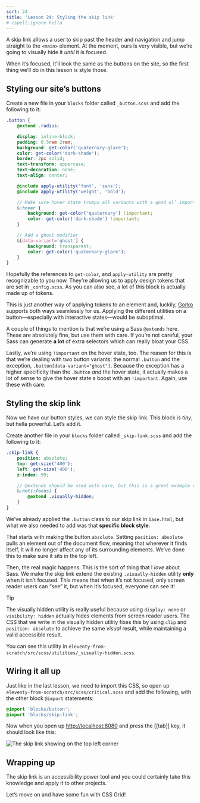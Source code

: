 ```yaml
---
sort: 24
title: 'Lesson 24: Styling the skip link'
# cspell:ignore hella
---
```


A skip link allows a user to skip past the header and navigation and jump straight to the `<main>` element. At the moment, ours is very visible, but we’re going to visually hide it _until_ it is focused.

When it’s focused, it’ll look the same as the buttons on the site, so the first thing we’ll do in this lesson is style those.

## Styling our site’s buttons

Create a new file in your `blocks` folder called `_button.scss` and add the following to it:

```scss
.button {
	@extend .radius;

	display: inline-block;
	padding: 0.5rem 2rem;
	background: get-color('quaternary-glare');
	color: get-color('dark-shade');
	border: 2px solid;
	text-transform: uppercase;
	text-decoration: none;
	text-align: center;

	@include apply-utility('font', 'sans');
	@include apply-utility('weight', 'bold');

	// Make sure hover state trumps all variants with a good ol’ important
	&:hover {
		background: get-color('quaternary') !important;
		color: get-color('dark-shade') !important;
	}

	// Add a ghost modifier
	&[data-variant='ghost'] {
		background: transparent;
		color: get-color('quaternary-glare');
	}
}
```

Hopefully the references to `get-color`, and `apply-utility` are pretty recognizable to you now. They’re allowing us to apply design tokens that are set in `_config.scss`. As you can also see, a lot of this block is actually made up of tokens.

This is just another way of applying tokens to an element and, luckily, [Gorko](https://github.com/hankchizljaw/gorko) supports both ways seamlessly for us. Applying the different utilities on a button—especially with interactive states—would be suboptimal.

A couple of things to mention is that we’re using a Sass `@extends` here. These are absolutely fine, but use them with care. If you’re not careful, your Sass can generate **a lot** of extra selectors which can really bloat your CSS.

Lastly, we’re using `!important` on the hover state, too. The reason for this is that we’re dealing with two button variants: the normal `.button` and the exception, `.button[data-variant="ghost"]`. Because the exception has a higher specificity than the `.button` _and_ the hover state, it actually makes a lot of sense to give the hover state a boost with an `!important`. Again, use these with care.

## Styling the skip link

Now we have our button styles, we can style the skip link. This block is _tiny_, but hella powerful. Let’s add it.

Create another file in your `blocks` folder called `_skip-link.scss` and add the following to it:

```scss
.skip-link {
	position: absolute;
	top: get-size('400');
	left: get-size('400');
	z-index: 99;

	// @extends should be used with care, but this is a great example of them being hella useful
	&:not(:focus) {
		@extend .visually-hidden;
	}
}
```

We’ve already applied the `.button` class to our skip link in `base.html`, but what we also needed to add was that **specific block style**.

That starts with making the button `absolute`. Setting `position: absolute` pulls an element out of the document flow, meaning that wherever it finds itself, it will no longer affect any of its surrounding elements. We’ve done this to make sure it sits in the top left.

Then, the real magic happens. This is the sort of thing that I _love_ about Sass. We make the skip link extend the existing `.visually-hidden` utility **only** when it isn’t focused. This means that when it’s not focused, only screen reader users can “see” it, but when it’s focused, everyone can see it!

> [!TIP]
> The visually hidden utility is really useful because using `display: none` or `visibility: hidden` actually hides elements from screen reader users. The CSS that we write in the visually hidden utility fixes this by using `clip` and `position: absolute` to achieve the same _visual_ result, while maintaining a valid accessible result.
>
> You can see this utility in `eleventy-from-scratch/src/scss/utilities/_visually-hidden.scss`.

## Wiring it all up

Just like in the last lesson, we need to import this CSS, so open up `eleventy-from-scratch/src/scss/critical.scss` and add the following, with the other block `@import` statements:

```scss
@import 'blocks/button';
@import 'blocks/skip-link';
```

Now when you open up <http://localhost:8080> and press the [[tab]] key, it should look like this:

![The skip link showing on the top left corner](/images/ss-skip-link.jpg)

## Wrapping up

The skip link is an accessibility power tool and you could certainly take this knowledge and apply it to other projects.

Let’s move on and have some fun with CSS Grid!
